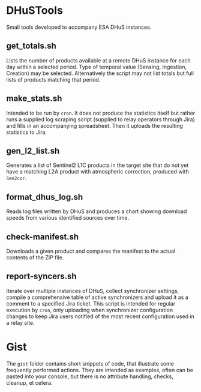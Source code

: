 # DHuSTools
Small tools developed to accompany ESA DHuS instances.

## get\_totals.sh

Lists the number of products available at a remote DHuS instance for each day within a selected period. Type of temporal value (Sensing, Ingestion, Creation) may be selected. Alternatively the script may not list totals but full lists of products matching that period.

## make\_stats.sh

Intended to be run by `cron`. It does not produce the statistics itself but rather runs a supplied log scraping script (supplied to relay operators through Jira) and fills in an accompanying spreadsheet. Then it uploads the resulting statistics to Jira.

## gen\_l2\_list.sh

Generates a list of Sentinel2 L1C products in the target site that do not yet have a matching L2A product with atmospheric correction, produced with `Sen2cor`.

## format\_dhus\_log.sh

Reads log files written by DHuS and produces a chart showing download speeds from various identified sources over time.

## check-manifest.sh

Downloads a given product and compares the manifest to the actual contents of the ZIP file.

## report-syncers.sh

Iterate over multiple instances of DHuS, collect synchronizer settings, compile a comprehensive table of active synchronizers and upload it as a comment to a specified Jira ticket. This script is intended for regular execution by `cron`, only uploading when synchronizer configuration changes to keep Jira users notified of the most recent configuration used in a relay site.

# Gist

The `gist` folder contains short snippets of code, that illustrate some frequently performed actions. They are intended as examples, often can be pasted into your console, but there is no attribute handling, checks, cleanup, et cetera.

